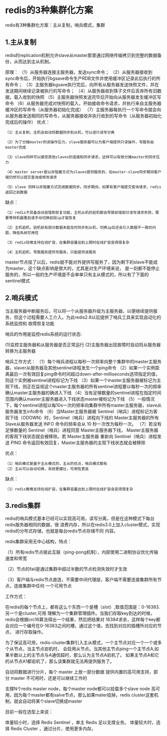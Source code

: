 # redis的3种集群化方案

redis有3种集群化方案：主从复制，哨兵模式，集群

## 1.主从复制

redis的replication机制允许slave从master那里通过网络传输拷贝到完整的数据备份，从而达到主从机制。

原理：
	（1）从服务器连接主服务器，发送sync命令；
	（2）从服务器接收到sync命令后，开始执行bgsave命令生产RDB文件并使用缓冲区记录此后执行的所有命令；
	（3）主服务器bgsave执行完后，向所有从服务器发送快照文件，并在发送期间继续记录被执行的写命令；
	（4）从服务器收到筷子文件后丢弃所有旧数据，载入收到的快照
	（5）主服务器快照发送完毕后开始向从服务器发生缓冲区写命令
	（6）从服务器完成对快照的载入，开始接收命令请求，并执行来自主服务器缓冲区的写命令（从服务器初始化完成）
	（7）主服务器每执行一个写命令就会向从服务器发送相同的写命令，从服务器接收并执行收到的写命令（从服务器初始化完成后的操作）
优点：
	
	（1）主从复制，主机会自动将数据同步到从机，可以进行读写分离
	
	（2）为了分摊master的读操作压力，slave服务器可以为客户端提供只读操作，写服务由master完成
	
	（3）slave同样可以接受其他slaves的连接和同步请求，这样可以有效分摊master的同步压力
	
	（4）master server是以非阻塞方式为slaves提供服务的，在master-slave同步期间客户端仍然可以提交查询或修改请求
	
	（5）slave 同样以非阻塞方式完成数据同步。同步期间，如果有客户端提交查询请求，redis返回之前数据
	
缺点：

	（1）redis不具备自动容错和恢复功能，主机从机的宕机都会导致前端部分读写请求失败，需要等待机器重启或手动切换前段ip才能恢复
	
	（2）主机宕机，宕机前有部分数据未能及时同步到从机，切换ip后还会引入数据不一致的问题，降低系统可用性
	
	（3）redis较难支持在线扩容，在集群容量达到上限时在线扩容变得很复杂
	
	（4）主机宕机，导致服务提供写服务，只能提供读服务
	
	
master节点挂了以后，redis就不能对外提供写服务了，因为剩下的slave不能成为master，这个缺点影响是很大的，尤其是对生产环境来说，
是一刻都不能停止服务的，所以一般的生产坏境是不会单单只有主从模式的，所以有了下面的sentinel模式
	
## 2.哨兵模式

当主服务器中断服务后，可以将一个从服务器升级为主服务器，以便继续提供服务，但这个过程需要人工介入。为此redis2.8以后提供了哨兵工具来实现自动化的系统监控和
故障恢复功能

哨兵的作用是监控redis系统的运行状态:

(1)监控主服务器和从服务器是否正常运行
(2)主服务器出现故障时自动将从服务器转换为主服务器


哨兵工作方式：
	（1）每个哨兵进程以每秒一次频率向整个集群中的master主服务器，slaver从服务器及其他sentinel进程发生一个ping命令
	（2）如果一个实例距离最后一次有效回复ping命令时间超过down-after-milliseconds选项指定的值，则这个实例被sentinel进程标记为下线
	（3）如果一个master主服务器被标记为主观下线，则正在监视这个master主服务器的所有sentinel进程要以每秒一次的频率确认master主服务器的确进入下线
	（4）当有足够数量的sentinel进程在指定时间范围内确认master主服务器进入下线状态master被标记为下线
	（5）一般情况下，每个sentinel进程以每10s一次的频率向集群中所有master主服务器，slave从服务器发生info命令
	（6）当Master主服务器被 Sentinel（哨兵）进程标记为客观下线（ODOWN）时，Sentinel（哨兵）进程向下线的 Master主服务器的所有 
	Slave从服务器发送 INFO 命令的频率会从 10 秒一次改为每秒一次。
	（7）若没有足够数量的 Sentinel（哨兵）进程同意 Master主服务器下线， Master主服务器的客观下线状态就会被移除。若 Master主服务器
	重新向 Sentinel（哨兵）进程发送 PING 命令返回有效回复，Master主服务器的主观下线状态就会被移除



优点：

	（1）哨兵模式是基于主从模式的，主从的优点，哨兵模式都有
	（2）主从可以自动切换，系统更健壮，可用性更高
	
缺点：

	（1）redis教难支持在线扩容，在集群容量达到上限时在线扩容会变得很复杂

## 3.redis集群

redis的哨兵模式基本已经可以实现高可用，读写分离，但是在这种模式下每台redis服务器相同的数据，很
浪费内存，所以在redis3.0上加入cluster模式，实现redis的分布式存储，也就是每台redis节点存储不同
内容。

redis集群采用无中心结构，特点：

（1）所有redis节点彼此互联（ping-pong机制），内部使用二进制协议优化传输速度和带宽

（2）节点的fail是通过集群中超过半数的节点检测失效时才生效

（3）客户端与redis节点直连，不需要中间代理层，客户端不需要连接集群所有节点，连接集群中任何
一个可用节点

工作方式：

在redis的每个节点上，都有这么个东西一个是槽（slot）,取值范围是：0-16383.另一个是cluster,可用
理解为一个集群管理插件。当我们存取key到达的时候，redis会根据crc16算法得出一个结果，然后把结果对
16384求余，这样每个key都会对应一个编号在0-16383之间的槽，通过这个值，去找到对应的插槽所对应的节点，
进行存取操作。

为了保证高可用，redis-cluster集群引入主从模式，一个主节点对应一个一个或多个从节点，当主节点宕机时，
会启用从节点。当其他主节点ping一个主节点A,如果半数以上的主节点与A通信超时，那么认为主节点A宕机了。
如果主节点A和它的从节点A1都宕机了，那么该集群就无法再提供服务了。


自动将数据进行分片，每个 master 上放一部分数据
提供内置的高可用支持，部分 master 不可用时，还是可以继续工作的

支撑N个redis master node，每个master node都可以挂载多个slave node
高可用，因为每个master都有salve节点，那么如果mater挂掉，redis cluster这套机制，就会自动将某个slave切换成master



目前一般在选型上来说：

体量较小时，选择 Redis Sentinel ，单主 Redis 足以支撑业务。
体量较大时，选择 Redis Cluster ，通过分片，使用更多内存。
	
	
	





























